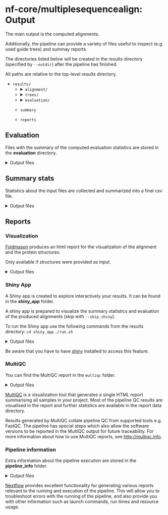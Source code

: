 # nf-core/multiplesequencealign: Output

The main output is the computed alignments. 

Additionally, the pipeline can provide a variety of files useful to inspect (e.g. used guide trees) and summay reports. 


The directories listed below will be created in the results directory (specified by `--outdir`) after the pipeline has finished.

All paths are relative to the top-level results directory.

- `results/`
  - <details markdown="1">
    <summary><code>alignment/</code></summary>
      <b>All MSA computed.</b>

      - <code>{SampleID}/{SampleID}_{Tree}_args-{Tree_args}_{MSA}_args-{MSA_args}.aln</code>. Each subdirectory is named after the sample id. It contains all the computed alignments for the given sample. The filename is built with the informations of the input file used and the tool(s).

    </details>
  - <details markdown="1">
    <summary><code>trees/</code></summary>

      <b>Rendered guide trees </b>

      If you have explicitly enabled the computation of guide trees via the toolsheet to be used by the MSA tool, these guide trees will be generated and stored in the trees directory.

      - <code>{SampleID}/{SampleID}_{Tree}_args-{Tree_args}.dnd</code>. Each subdirectory is named after the sample id. It contains all the computed trees for the given sample. The filename is built with the informations of the input file used and the tool(s).

    </details>
  - <details markdown="1">
    <summary><code>evaluation/</code></summary>
      <b>Computed evaluation statistics.</b>
      - <code>tcoffee_irmsd/</code>: directory containing the files with the complete iRMSD files. If `--calc_irmsd` is specified.
      - <code>tcoffee_tcs/</code>: directory containing the files with the complete TCS files. If `--calc_tcs` is specified.
      - <code>complete_summary_eval.csv</code>: csv file containing the summary of all evaluation metrics for each input file.
    </details>  
  
  
  - `summary`
  - `reports`




## Evaluation

Files with the summary of the computed evaluation statistics are stored in the **evaluation** directory.

<details markdown="1">
<summary>Output files</summary>


  </details>

## Summary stats

Statistics about the input files are collected and summarized into a final csv file.

<details markdown="1">
<summary>Output files</summary>

- `summary/stats/`
  - `complete_summary_stats.csv`: csv file containing the summary for all the statistics computed on the input file.
  - `complete_summary_stats_with_trace.csv`: csv file containing the content of complete_summary_stats merged with the information of the trace file. This will not be produced if `-resume` is used.
  - `sequences/`
    - `seqstats/*_seqstats.csv`: file containing the sequence input length for each sequence in the family defined by the file name. If `--calc_seq_stats` is specified.
    - `perc_sim/*_txt`: file containing the pairwise sequence similarity for all input sequences. If `--calc_sim` is specified.
  - `structures/` - `plddt/*_full_plddt.csv`: file containing the plddt of the structures for each sequence in the input file. If `--extract_plddt` is specified.
  </details>

## Reports

### Visualization

[Foldmason](https://github.com/steineggerlab/foldmason) produces an html report for the visualization of the alignment and the protein structures.

Only available if structures were provided as input.

<details markdown="1">
<summary>Output files</summary>

- `reports/visualization/`

  - `{SampleID}_{Tree}_args-{Tree_args}_{MSA}_args-{MSA_args}.html`: foldmason HTML report.

  </details>

### Shiny App

A Shiny app is created to explore interactively your results. It can be found in the **shiny_app** folder.

A shiny app is prepared to visualize the summary statistics and evaluation of the produced alignments (skip with `--skip_shiny`).

To run the Shiny app use the following commands from the results directory:
`cd shiny_app`
`./run.sh`

<details markdown="1">
<summary>Output files</summary>

- `reports/shiny_app/`
  - `run.sh`: executable to start the shiny app.
  - `*.py*`: shiny app files.
  - `*.csv`: csv file used by shiny app.
  - `trace.txt`: trace file used by shiny app.
  </details>

Be aware that you have to have [shiny](https://shiny.posit.co/py/) installed to access this feature.

### MultiQC

You can find the MultiQC report in the `multiqc` folder.

<details markdown="1">
<summary>Output files</summary>

- `reports/multiqc/`
  - `multiqc_report.html`: a standalone HTML file that can be viewed in your web browser.
  - `multiqc_data/`: directory containing parsed statistics from the different tools used in the pipeline.
  - `multiqc_plots/`: directory containing static images from the report in various formats.

</details>

[MultiQC](http://multiqc.info) is a visualization tool that generates a single HTML report summarising all samples in your project. Most of the pipeline QC results are visualised in the report and further statistics are available in the report data directory.

Results generated by MultiQC collate pipeline QC from supported tools e.g. FastQC. The pipeline has special steps which also allow the software versions to be reported in the MultiQC output for future traceability. For more information about how to use MultiQC reports, see <http://multiqc.info>.

### Pipeline information

Extra information about the pipeline execution are stored in the **pipeline_info** folder.

<details markdown="1">
<summary>Output files</summary>

- `reports/pipeline_info/`
  - Reports generated by Nextflow: `execution_report.html`, `execution_timeline.html`, `execution_trace.txt` and `pipeline_dag.dot`/`pipeline_dag.svg`.
  - Reports generated by the pipeline: `pipeline_report.html`, `pipeline_report.txt` and `software_versions.yml`. The `pipeline_report*` files will only be present if the `--email` / `--email_on_fail` parameter's are used when running the pipeline.
  - Reformatted samplesheet files used as input to the pipeline: `samplesheet.valid.csv`.
  - Parameters used by the pipeline run: `params.json`.

</details>

[Nextflow](https://www.nextflow.io/docs/latest/tracing.html) provides excellent functionality for generating various reports relevant to the running and execution of the pipeline. This will allow you to troubleshoot errors with the running of the pipeline, and also provide you with other information such as launch commands, run times and resource usage.
